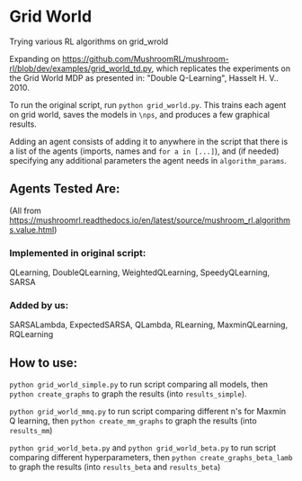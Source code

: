 # Grid World
Trying various RL algorithms on grid_wrold

Expanding on https://github.com/MushroomRL/mushroom-rl/blob/dev/examples/grid_world_td.py, which replicates the experiments on the Grid World MDP as presented in: "Double Q-Learning", Hasselt H. V.. 2010.

To run the original script, run ```python grid_world.py```. This trains each agent on grid world, saves the models in ```\nps```, and produces a few graphical results. 

Adding an agent consists of adding it to anywhere in the script that there is a list of the agents (imports, names and ```for a in [...]```), and (if needed) specifying any additional parameters the agent needs in ```algorithm_params```.

## Agents Tested Are: 
(All from https://mushroomrl.readthedocs.io/en/latest/source/mushroom_rl.algorithms.value.html)
### Implemented in original script:
QLearning, DoubleQLearning, WeightedQLearning, SpeedyQLearning, SARSA
### Added by us:
SARSALambda, ExpectedSARSA, QLambda, RLearning, MaxminQLearning, RQLearning


## How to use:

```python grid_world_simple.py``` to run script comparing all models, then ```python create_graphs``` to graph the results (into ```results_simple```).

```python grid_world_mmq.py``` to run script comparing different n's for Maxmin Q learning, then ```python create_mm_graphs``` to graph the results (into ```results_mm```)

```python grid_world_beta.py``` and ```python grid_world_beta.py``` to run script comparing different hyperparameters, then ```python create_graphs_beta_lamb``` to graph the results (into ```results_beta``` and ```results_beta```)

